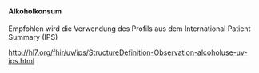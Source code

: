 #### Alkoholkonsum

Empfohlen wird die Verwendung des Profils aus dem International Patient Summary (IPS)

http://hl7.org/fhir/uv/ips/StructureDefinition-Observation-alcoholuse-uv-ips.html

